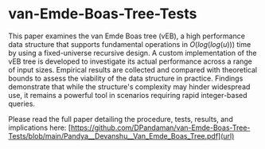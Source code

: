 # van-Emde-Boas-Tree-Tests

This paper examines the van Emde Boas tree (vEB), a high performance data structure that supports fundamental operations in $O(log(log(u)))$ time by using a fixed-universe recursive design. A custom implementation of the vEB tree is developed to investigate its actual performance across a range of input sizes. Empirical results are collected and compared with theoretical bounds to assess the viability of the data structure in practice. Findings demonstrate that while the structure's complexity may hinder widespread use, it remains a powerful tool in scenarios requiring rapid integer-based queries.

Please read the full paper detailing the procedure, tests, results, and implications here: [https://github.com/DPandaman/van-Emde-Boas-Tree-Tests/blob/main/Pandya__Devanshu__Van_Emde_Boas_Tree.pdf](url)
